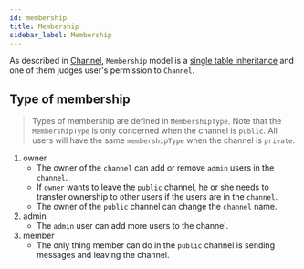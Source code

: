 ```yaml
---
id: membership
title: Membership
sidebar_label: Membership
---
```


As described in [Channel](docs/server/channel), `Membership` model is a [single table inheritance](https://medium.com/@User3141592/when-to-use-single-table-inheritance-vs-multiple-table-inheritance-db7e9733ae2e) and one of them judges user's permission to `Channel`.

## Type of membership

> Types of membership are defined in `MembershipType`. Note that the `MembershipType` is only concerned when the channel is `public`. All users will have the same `membershipType` when the channel is `private`.

1. owner
   * The owner of the `channel` can add or remove `admin` users in the `channel`.
   * If `owner` wants to leave the `public` channel, he or she needs to transfer ownership to other users if the users are in the `channel`.
   * The owner of the `public` channel can change the `channel` name.
2. admin
   * The `admin` user can add more users to the channel.
3. member
   * The only thing member can do in the `public` channel is sending messages and leaving the channel.

